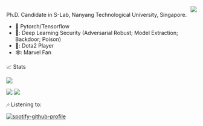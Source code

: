 <img align="right" src="https://github-readme-stats.vercel.app/api?username=GuanlinLee&show_icons=true&icon_color=CE1D2D&text_color=718096&bg_color=ffffff&hide_title=true" />



Ph.D. Candidate in S-Lab, Nanyang Technological University, Singapore.

- :orange_book: Pytorch/Tensorflow
- 🦁: Deep Learning Security (Adversarial Robust; Model Extraction; Backdoor; Poison)
- 🐶: Dota2 Player
- 🕸️: Marvel Fan



<summary>📈 Stats</summary>

![](http://github-profile-summary-cards.vercel.app/api/cards/profile-details?username=GuanlinLee&theme=dracula) 

![](http://github-profile-summary-cards.vercel.app/api/cards/repos-per-language?username=GuanlinLee&theme=dracula) 
![](http://github-profile-summary-cards.vercel.app/api/cards/most-commit-language?username=GuanlinLee&theme=dracula)



<summary>🎶 Listening to:</summary>

[![spotify-github-profile](https://spotify-github-profile.kittinanx.com/api/view.svg?uid=31d2w2trp6o7ywe5r75kbem4jiey&cover_image=true&theme=novatorem&show_offline=true&bar_color=53b14f&bar_color_cover=false)](https://open.spotify.com/user/31d2w2trp6o7ywe5r75kbem4jiey)



